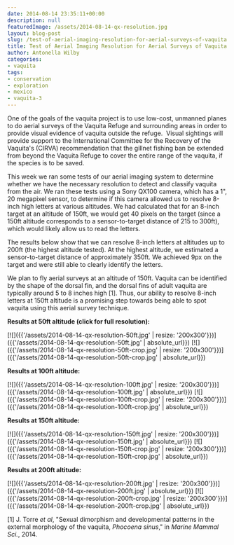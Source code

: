 ```yaml
---
date: 2014-08-14 23:35:11+00:00
description: null
featuredImage: /assets/2014-08-14-qx-resolution.jpg
layout: blog-post
slug: /test-of-aerial-imaging-resolution-for-aerial-surveys-of-vaquita
title: Test of Aerial Imaging Resolution for Aerial Surveys of Vaquita
author: Antonella Wilby
categories:
- vaquita
tags:
- conservation
- exploration
- mexico
- vaquita-3
---
```

One of the goals of the vaquita project is to use low-cost, unmanned planes to do aerial surveys of the Vaquita Refuge and surrounding areas in order to provide visual evidence of vaquita outside the refuge.  Visual sightings will provide support to the International Committee for the Recovery of the Vaquita's (CIRVA) recommendation that the gillnet fishing ban be extended from beyond the Vaquita Refuge to cover the entire range of the vaquita, if the species is to be saved.

This week we ran some tests of our aerial imaging system to determine whether we have the necessary resolution to detect and classify vaquita from the air. We ran these tests using a Sony QX100 camera, which has a 1", 20 megapixel sensor, to determine if this camera allowed us to resolve 8-inch high letters at various altitudes.  We had calculated that for an 8-inch target at an altitude of 150ft, we would get 40 pixels on the target (since a 150ft altitude corresponds to a sensor-to-target distance of 215 to 300ft), which would likely allow us to read the letters.

The results below show that we can resolve 8-inch letters at altitudes up to 200ft (the highest altitude tested). At the highest altitude, we estimated a sensor-to-target distance of approximately 350ft. We achieved 9px on the target and were still able to clearly identify the letters. 

We plan to fly aerial surveys at an altitude of 150ft. Vaquita can be identified by the shape of the dorsal fin, and the dorsal fins of adult vaquita are typically around 5 to 8 inches high [1]. Thus, our ability to resolve 8-inch letters at 150ft altitude is a promising step towards being able to spot vaquita using this aerial survey technique.

**Results at 50ft altitude (click for full resolution):**

[![]({{'/assets/2014-08-14-qx-resolution-50ft.jpg' | resize: '200x300'}})]({{'/assets/2014-08-14-qx-resolution-50ft.jpg' | absolute_url}})
[![]({{'/assets/2014-08-14-qx-resolution-50ft-crop.jpg' | resize: '200x300'}})]({{'/assets/2014-08-14-qx-resolution-50ft-crop.jpg' | absolute_url}})

**Results at 100ft altitude:**

[![]({{'/assets/2014-08-14-qx-resolution-100ft.jpg' | resize: '200x300'}})]({{'/assets/2014-08-14-qx-resolution-100ft.jpg' | absolute_url}})
[![]({{'/assets/2014-08-14-qx-resolution-100ft-crop.jpg' | resize: '200x300'}})]({{'/assets/2014-08-14-qx-resolution-100ft-crop.jpg' | absolute_url}})

**Results at 150ft altitude:**

[![]({{'/assets/2014-08-14-qx-resolution-150ft.jpg' | resize: '200x300'}})]({{'/assets/2014-08-14-qx-resolution-150ft.jpg' | absolute_url}})
[![]({{'/assets/2014-08-14-qx-resolution-150ft-crop.jpg' | resize: '200x300'}})]({{'/assets/2014-08-14-qx-resolution-150ft-crop.jpg' | absolute_url}})

**Results at 200ft altitude:**

[![]({{'/assets/2014-08-14-qx-resolution-200ft.jpg' | resize: '200x300'}})]({{'/assets/2014-08-14-qx-resolution-200ft.jpg' | absolute_url}})
[![]({{'/assets/2014-08-14-qx-resolution-200ft-crop.jpg' | resize: '200x300'}})]({{'/assets/2014-08-14-qx-resolution-200ft-crop.jpg' | absolute_url}})

[1] J. Torre _et al_, "Sexual dimorphism and developmental patterns in the external morphology of the vaquita, _Phocoena sinus_," in _Marine Mammal Sci._, 2014.
